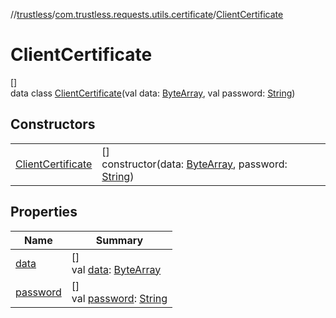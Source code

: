 //[trustless](../../../index.md)/[com.trustless.requests.utils.certificate](../index.md)/[ClientCertificate](index.md)

# ClientCertificate

[]\
data class [ClientCertificate](index.md)(val data: [ByteArray](https://kotlinlang.org/api/latest/jvm/stdlib/kotlin/-byte-array/index.html), val password: [String](https://kotlinlang.org/api/latest/jvm/stdlib/kotlin/-string/index.html))

## Constructors

| | |
|---|---|
| [ClientCertificate](-client-certificate.md) | []<br>constructor(data: [ByteArray](https://kotlinlang.org/api/latest/jvm/stdlib/kotlin/-byte-array/index.html), password: [String](https://kotlinlang.org/api/latest/jvm/stdlib/kotlin/-string/index.html)) |

## Properties

| Name | Summary |
|---|---|
| [data](data.md) | []<br>val [data](data.md): [ByteArray](https://kotlinlang.org/api/latest/jvm/stdlib/kotlin/-byte-array/index.html) |
| [password](password.md) | []<br>val [password](password.md): [String](https://kotlinlang.org/api/latest/jvm/stdlib/kotlin/-string/index.html) |
